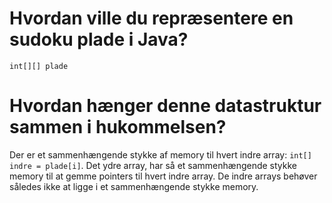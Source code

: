 # Hvordan ville du repræsentere en sudoku plade i Java?
`int[][] plade`

# Hvordan hænger denne datastruktur sammen i hukommelsen?
Der er et sammenhængende stykke af memory til hvert indre array: `int[] indre = plade[i]`.
Det ydre array, har så et sammenhængende stykke memory til at gemme pointers til hvert indre array.
De indre arrays behøver således ikke at ligge i et sammenhængende stykke memory.